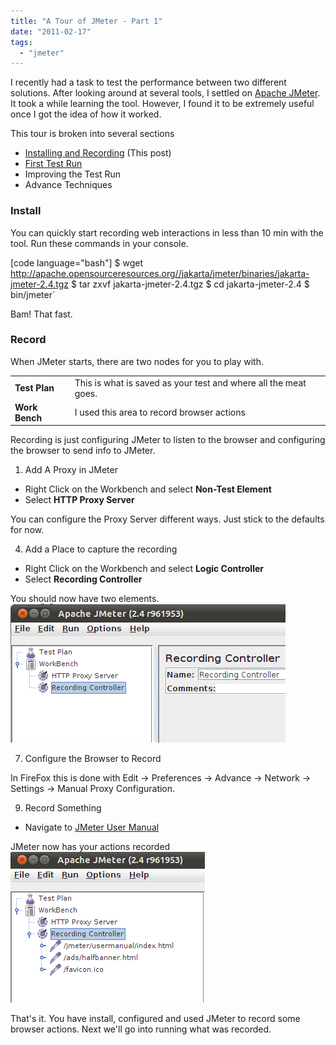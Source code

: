 ```yaml
---
title: "A Tour of JMeter - Part 1"
date: "2011-02-17"
tags: 
  - "jmeter"
---
```


I recently had a task to test the performance between two different solutions. After looking around at several tools, I settled on [Apache JMeter](http://jakarta.apache.org/jmeter/). It took a while learning the tool. However, I found it to be extremely useful once I got the idea of how it worked.

This tour is broken into several sections

- [Installing and Recording](/wordpress/?p=317) (This post)
- [First Test Run](/wordpress/?p=363)
- Improving the Test Run
- Advance Techniques

### Install

You can quickly start recording web interactions in less than 10 min with the tool. Run these commands in your console.

\[code language="bash"\] $ wget http://apache.opensourceresources.org//jakarta/jmeter/binaries/jakarta-jmeter-2.4.tgz $ tar zxvf jakarta-jmeter-2.4.tgz $ cd jakarta-jmeter-2.4 $ bin/jmeter`

Bam! That fast.

### Record

When JMeter starts, there are two nodes for you to play with.

<table><tbody><tr><td><strong>Test Plan</strong></td><td>This is what is saved as your test and where all the meat goes.</td></tr><tr><td><strong>Work Bench</strong></td><td>I used this area to record browser actions</td></tr></tbody></table>

Recording is just configuring JMeter to listen to the browser and configuring the browser to send info to JMeter.

1. Add A Proxy in JMeter

- Right Click on the Workbench and select **Non-Test Element**
- Select **HTTP Proxy Server**

You can configure the Proxy Server different ways. Just stick to the defaults for now.

4. Add a Place to capture the recording

- Right Click on the Workbench and select **Logic Controller**
- Select **Recording Controller**

You should now have two elements. [![](images/Record1.png "Record1")](http://127.0.0.1:4000/imgs/uploads/2011/02/Record1.png)

7. Configure the Browser to Record

In FireFox this is done with Edit -> Preferences -> Advance -> Network -> Settings -> Manual Proxy Configuration.

9. Record Something

- Navigate to [JMeter User Manual](http://jakarta.apache.org/jmeter/usermanual/index.html)

JMeter now has your actions recorded [![](images/Record2.png "Record2")](http://127.0.0.1:4000/imgs/uploads/2011/02/Record2.png)

That's it. You have install, configured and used JMeter to record some browser actions. Next we'll go into running what was recorded.
